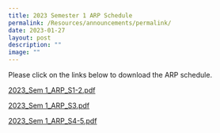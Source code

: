 ```yaml
---
title: 2023 Semester 1 ARP Schedule
permalink: /Resources/announcements/permalink/
date: 2023-01-27
layout: post
description: ""
image: ""
---
```

Please click on the links below to download the ARP schedule.

[2023_Sem 1_ARP_S1-2.pdf](/files/ARP%20Schedule/2023_Sem%201_ARP_S1-2.pdf)

[2023_Sem 1_ARP_S3.pdf](/files/ARP%20Schedule/2023_Sem%201_ARP_S3.pdf)

[2023_Sem 1_ARP_S4-5.pdf](/files/ARP%20Schedule/2023_Sem%201_ARP_S4-5.pdf)

